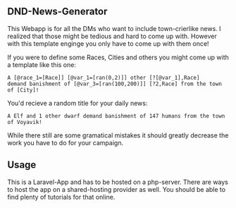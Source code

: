 ## DND-News-Generator

This Webapp is for all the DMs who want to include town-crierlike news. I realized that those might be tedious and hard to come up with. 
However with this template enginge you only have to come up with them once!

If you were to define some Races, Cities and others you might come up with a template like this one:

```text
A [@race_1=[Race]] [@var_1=[ran(0,2)]] other [?[@var_1],Race] 
demand banishment of [@var_3=[ran(100,200)]] [?2,Race] from the town of [City]!
```

You'd recieve a random title for your daily news:

```text
A Elf and 1 other dwarf demand banishment of 147 humans from the town of Voyavik!
```

While there still are some gramatical mistakes it should greatly decrease the work you have to do for your campaign.


## Usage
This is a Laravel-App and has to be hosted on a php-server.
There are ways to host the app on a shared-hosting provider as well. You should be able to find plenty of tutorials for that online.

